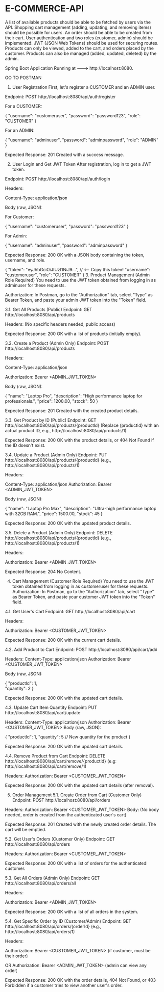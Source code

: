 # E-COMMERCE-API

A list of available products should be able to be fetched by users via the API. Shopping cart management (adding, updating, and removing items) should be possible for users. An order should be able to be created from their cart. User authentication and two roles (customer, admin) should be implemented. JWT (JSON Web Tokens) should be used for securing routes. Products can only be viewed, added to the cart, and orders placed by the customer. Products can also be managed (added, updated, deleted) by the admin.

Spring Boot Application Running at ---> http://localhost:8080.

GO TO POSTMAN
1. User Registration
First, let's register a CUSTOMER and an ADMIN user.

Endpoint: POST http://localhost:8080/api/auth/register

For a CUSTOMER:

{
    "username": "customeruser",
    "password": "password123",
    "role": "CUSTOMER"
}

For an ADMIN:

{
    "username": "adminuser",
    "password": "adminpassword",
    "role": "ADMIN"
}

Expected Response: 201 Created with a success message.


2. User Login and Get JWT Token
After registration, log in to get a JWT token.

Endpoint: POST http://localhost:8080/api/auth/login

Headers:

Content-Type: application/json

Body (raw, JSON):

For Customer:

{
    "username": "customeruser",
    "password": "password123"
}

For Admin:

{
    "username": "adminuser",
    "password": "adminpassword"
}

Expected Response: 200 OK with a JSON body containing the token, username, and role.

{
    "token": "eyJhbGciOiJIUzI1NiJ9...", // <-- Copy this token!
    "username": "customeruser",
    "role": "CUSTOMER"
}
3. Product Management (Admin Role Required)
You need to use the JWT token obtained from logging in as adminuser for these requests.

Authorization: In Postman, go to the "Authorization" tab, select "Type" as Bearer Token, and paste your admin JWT token into the "Token" field.

  3.1. Get All Products (Public)
  Endpoint: GET http://localhost:8080/api/products

  Headers: (No specific headers needed, public access)

  Expected Response: 200 OK with a list of products (initially empty).

  3.2. Create a Product (Admin Only)
  Endpoint: POST http://localhost:8080/api/products

  Headers:

  Content-Type: application/json

  Authorization: Bearer <ADMIN_JWT_TOKEN>

  Body (raw, JSON):

  {
    "name": "Laptop Pro",
    "description": "High performance laptop for professionals.",
    "price": 1200.00,
    "stock": 50
  }

  Expected Response: 201 Created with the created product details.



  3.3. Get Product by ID (Public)
  Endpoint: GET http://localhost:8080/api/products/{productId} (Replace {productId} with an actual product ID, e.g., http://localhost:8080/api/products/1)

   Expected Response: 200 OK with the product details, or 404 Not Found if the ID doesn't exist.

  3.4. Update a Product (Admin Only)
  Endpoint: PUT http://localhost:8080/api/products/{productId} (e.g., http://localhost:8080/api/products/1)

 Headers:

 Content-Type: application/json
 Authorization: Bearer <ADMIN_JWT_TOKEN>

 Body (raw, JSON):

 {
    "name": "Laptop Pro Max",
    "description": "Ultra-high performance laptop with 32GB RAM.",
    "price": 1500.00,
    "stock": 45
 }

 Expected Response: 200 OK with the updated product details.

 3.5. Delete a Product (Admin Only)
 Endpoint: DELETE http://localhost:8080/api/products/{productId} (e.g., http://localhost:8080/api/products/1)

 Headers:

 Authorization: Bearer <ADMIN_JWT_TOKEN>

 Expected Response: 204 No Content.

4. Cart Management (Customer Role Required)
  You need to use the JWT token obtained from logging in as customeruser for these requests.
  Authorization: In Postman, go to the "Authorization" tab, select "Type" as Bearer Token, and paste your customer JWT token into the "Token" field.

 4.1. Get User's Cart
 Endpoint: GET http://localhost:8080/api/cart

 Headers:

 Authorization: Bearer <CUSTOMER_JWT_TOKEN>

 Expected Response: 200 OK with the current cart details.

4.2. Add Product to Cart
Endpoint: POST http://localhost:8080/api/cart/add

Headers:
Content-Type: application/json
Authorization: Bearer <CUSTOMER_JWT_TOKEN>

Body (raw, JSON):

{
    "productId": 1,  
    "quantity": 2
}

Expected Response: 200 OK with the updated cart details.

4.3. Update Cart Item Quantity
Endpoint: PUT http://localhost:8080/api/cart/update

Headers:
Content-Type: application/json
Authorization: Bearer <CUSTOMER_JWT_TOKEN>
Body (raw, JSON):

{
    "productId": 1,
    "quantity": 5 // New quantity for the product
}

Expected Response: 200 OK with the updated cart details.

4.4. Remove Product from Cart
Endpoint: DELETE http://localhost:8080/api/cart/remove/{productId} (e.g: http://localhost:8080/api/cart/remove/1)

Headers:
Authorization: Bearer <CUSTOMER_JWT_TOKEN>

Expected Response: 200 OK with the updated cart details (after removal).


5. Order Management
  5.1. Create Order from Cart (Customer Only)
  Endpoint: POST http://localhost:8080/api/orders

  Headers:
  Authorization: Bearer <CUSTOMER_JWT_TOKEN>
  Body: (No body needed, order is created from the authenticated user's cart)

  Expected Response: 201 Created with the newly created order details. The cart will be emptied.

5.2. Get User's Orders (Customer Only)
Endpoint: GET http://localhost:8080/api/orders

Headers:
Authorization: Bearer <CUSTOMER_JWT_TOKEN>

Expected Response: 200 OK with a list of orders for the authenticated customer.

5.3. Get All Orders (Admin Only)
Endpoint: GET http://localhost:8080/api/orders/all

Headers:

Authorization: Bearer <ADMIN_JWT_TOKEN>

Expected Response: 200 OK with a list of all orders in the system.

5.4. Get Specific Order by ID (Customer/Admin)
Endpoint: GET http://localhost:8080/api/orders/{orderId} (e.g., http://localhost:8080/api/orders/1)

Headers:

Authorization: Bearer <CUSTOMER_JWT_TOKEN> (if customer, must be their order)

OR Authorization: Bearer <ADMIN_JWT_TOKEN> (admin can view any order)

Expected Response: 200 OK with the order details, 404 Not Found, or 403 Forbidden if a customer tries to view another user's order.


